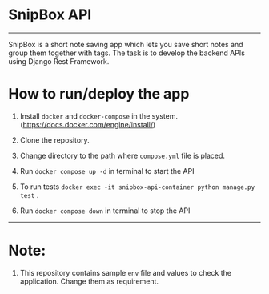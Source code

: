 # SnipBox API
-----------------------
SnipBox is a short note saving app which lets you save short notes and group them together with tags. The task is
to develop the backend APIs using Django Rest Framework.

# How to run/deploy the app

1. Install `docker` and `docker-compose` in the system.(https://docs.docker.com/engine/install/)

2. Clone the repository.

3. Change directory to the path where `compose.yml` file is placed.

4. Run `docker compose up -d` in terminal to start the API

5. To run tests `docker exec -it snipbox-api-container python manage.py test` .
   
6. Run `docker compose down` in terminal to stop the API

------------------------------------------------------------
# Note:
1. This repository contains sample `env` file and values to check the application. Change them as requirement.

